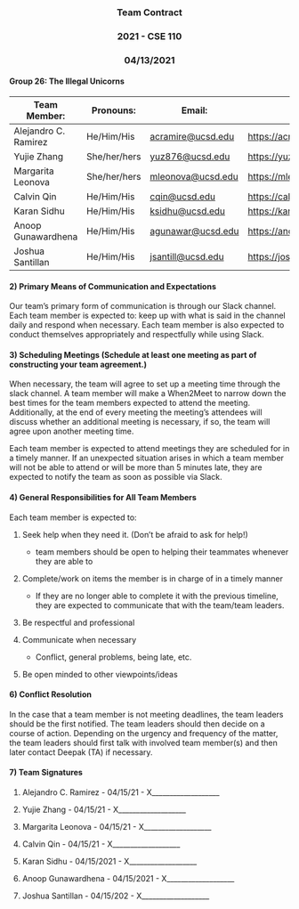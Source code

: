 ### <center>Team Contract</center>
### <center> 2021 - CSE 110 </center>
### <center> 04/13/2021 </center>

#### Group 26: The Illegal Unicorns

| Team Member:      | Pronouns:	| Email: |Website: |
| ----------- | ----------- |----------- | ----------- |
| Alejandro C. Ramirez | He/Him/His |acramire@ucsd.edu| https://acramire.github.io/cse110/|
|Yujie Zhang  | She/her/hers|yuz876@ucsd.edu |https://yuz876.github.io/CSE110Lab1/ |
|Margarita Leonova|She/her/hers|mleonova@ucsd.edu|https://mleonova.github.io/CSE110_LAB1/ |
|Calvin Qin|He/Him/His|cqin@ucsd.edu| https://calvq.github.io/CSE110_lab1/ |
|Karan Sidhu|He/Him/His|ksidhu@ucsd.edu|https://karansidz.github.io/GitHubPagesProject/|
|Anoop Gunawardhena|He/Him/His|agunawar@ucsd.edu|https://anoop-gunawardhena.github.io/Pages/|
|Joshua Santillan|He/Him/His|jsantill@ucsd.edu|https://joshuasantillan.github.io/CSE110_Lab1/|

#### 2) Primary Means of Communication and Expectations

 Our team’s primary form of communication is through our Slack channel. Each team member is expected to: keep up with what is said in the channel daily and respond when necessary. Each team member is also expected to conduct themselves appropriately and respectfully while using Slack.
#### 3) Scheduling Meetings (Schedule at least one meeting as part of constructing your team agreement.)

When necessary, the team will agree to set up a meeting time through the slack channel. A team member will make a When2Meet to narrow down the best times for the team members expected to attend the meeting. Additionally, at the end of every meeting the meeting’s attendees will discuss whether an additional meeting is necessary, if so, the team will agree upon another meeting time.

Each team member is expected to attend meetings they are scheduled for in a timely manner. If an unexpected situation arises in which a team member will not be able to attend or will be more than 5 minutes late, they are expected to notify the team as soon as possible via Slack.

#### 4) General Responsibilities for All Team Members
Each team member is expected to:  
1. Seek help when they need it. (Don’t be afraid to ask for help!)


	* team members should be open to helping their teammates whenever they are able to

2. Complete/work on items the member is in charge of in a timely manner  
	* If they are no longer able to complete it with the previous timeline, they are expected to communicate that with the team/team leaders.

3.  Be respectful and professional
    
4.  Communicate when necessary
    

	* Conflict, general problems, being late, etc.

5. Be open minded to other viewpoints/ideas

#### 6) Conflict Resolution

In the case that a team member is not meeting deadlines, the team leaders should be the first notified. The team leaders should then decide on a course of action. Depending on the urgency and frequency of the matter, the team leaders should first talk with involved team member(s) and then later contact Deepak (TA) if necessary.

#### 7) Team Signatures
1.  Alejandro C. Ramirez - 04/15/21 - X___________________
    
2.  Yujie Zhang - 04/15/21 - X___________________
    
3.  Margarita Leonova - 04/15/21 - X___________________
    
4.  Calvin Qin - 04/15/21 - X___________________
    
5.  Karan Sidhu - 04/15/2021 - X___________________
    
6.  Anoop Gunawardhena - 04/15/2021 - X___________________
    
7.  Joshua Santillan - 04/15/202 - X___________________

